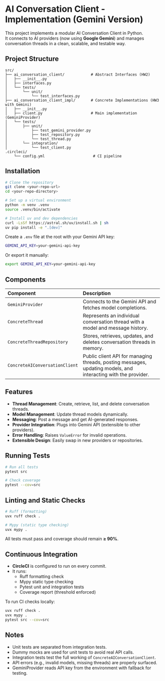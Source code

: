 # AI Conversation Client - Implementation (Gemini Version)

This project implements a modular AI Conversation Client in Python.  
It connects to AI providers (now using **Google Gemini**) and manages conversation threads in a clean, scalable, and testable way.

## Project Structure

```
src/
├── ai_conversation_client/            # Abstract Interfaces (HW2)
│   ├── __init__.py
│   ├── interfaces.py
│   └── tests/
│       └── unit/
│           └── test_interfaces.py
├── ai_conversation_client_impl/       # Concrete Implementations (HW3 with Gemini)
│   ├── __init__.py
│   ├── client.py                      # Main implementation (GeminiProvider)
│   └── tests/
│       ├── unit/
│           ├── test_gemini_provider.py
│           ├── test_repository.py
│           └── test_thread.py
│       └── integration/
│           └── test_client.py
.circleci/
    └── config.yml                      # CI pipeline
```

## Installation

```bash
# Clone the repository
git clone <your-repo-url>
cd <your-repo-directory>

# Set up a virtual environment
python -m venv .venv
source .venv/bin/activate

# Install uv and dev dependencies
curl -LsSf https://astral.sh/uv/install.sh | sh
uv pip install -e ".[dev]"
```

Create a `.env` file at the root with your Gemini API key:

```bash
GEMINI_API_KEY=your-gemini-api-key
```

Or export it manually:

```bash
export GEMINI_API_KEY=your-gemini-api-key
```

## Components

| Component | Description |
|:---|:---|
| `GeminiProvider` | Connects to the Gemini API and fetches model completions. |
| `ConcreteThread` | Represents an individual conversation thread with a model and message history. |
| `ConcreteThreadRepository` | Stores, retrieves, updates, and deletes conversation threads in memory. |
| `ConcreteAIConversationClient` | Public client API for managing threads, posting messages, updating models, and interacting with the provider. |

## Features

- **Thread Management**: Create, retrieve, list, and delete conversation threads.
- **Model Management**: Update thread models dynamically.
- **Messaging**: Post a message and get AI-generated responses.
- **Provider Integration**: Plugs into Gemini API (extensible to other providers).
- **Error Handling**: Raises `ValueError` for invalid operations.
- **Extensible Design**: Easily swap in new providers or repositories.

## Running Tests

```bash
# Run all tests
pytest src

# Check coverage
pytest --cov=src
```

## Linting and Static Checks

```bash
# Ruff (formatting)
uvx ruff check .

# Mypy (static type checking)
uvx mypy .
```

All tests must pass and coverage should remain **≥ 90%**.

## Continuous Integration

- **CircleCI** is configured to run on every commit.
- It runs:
  - Ruff formatting check
  - Mypy static type checking
  - Pytest unit and integration tests
  - Coverage report (threshold enforced)

To run CI checks locally:

```bash
uvx ruff check .
uvx mypy .
pytest src --cov=src
```

## Notes

- Unit tests are separated from integration tests.
- Dummy mocks are used for unit tests to avoid real API calls.
- Integration tests test the full working of `ConcreteAIConversationClient`.
- API errors (e.g., invalid models, missing threads) are properly surfaced.
- GeminiProvider reads API key from the environment with fallback for testing.
